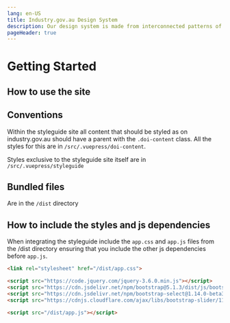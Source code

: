 ```yaml
---
lang: en-US
title: Industry.gov.au Design System
description: Our design system is made from interconnected patterns of repeating elements that combine to create a cohesive experience.  
pageHeader: true
---
```


# Getting Started

## How to use the site

## Conventions
Within the styleguide site all content that should be styled as on industry.gov.au should have a parent with the `.doi-content` class.  All the styles for this are in `/src/.vuepress/doi-content`.

Styles exclusive to the styleguide site itself are in `/src/.vuepress/styleguide`

## Bundled files
Are in the `/dist` directory

## How to include the styles and js dependencies
When integrating the styleguide include the `app.css` and `app.js` files from the /dist directory ensuring that you include the other js dependencies before `app.js`.

```html
<link rel="stylesheet" href="/dist/app.css">

<script src="https://code.jquery.com/jquery-3.6.0.min.js"></script>
<script src="https://cdn.jsdelivr.net/npm/bootstrap@5.1.3/dist/js/bootstrap.bundle.min.js"></script>
<script src="https://cdn.jsdelivr.net/npm/bootstrap-select@1.14.0-beta3/dist/js/bootstrap-select.min.js"></script>
<script src="https://cdnjs.cloudflare.com/ajax/libs/bootstrap-slider/11.0.2/bootstrap-slider.min.js"></script>

<script src="/dist/app.js"></script>
```
